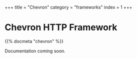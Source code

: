 +++
title = "Chevron"
category = "frameworks"
index = 1
+++

# Chevron HTTP Framework

{{% docmeta "chevron" %}}

<!-- Fold -->

Documentation coming soon.
